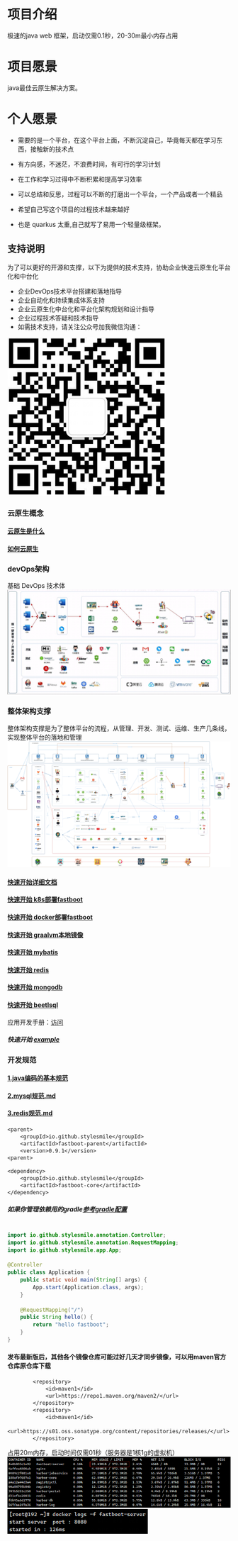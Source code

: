 # 项目介绍
极速的java web 框架，启动仅需0.1秒，20-30m最小内存占用
# 项目愿景
java最佳云原生解决方案。
# 个人愿景
* 需要的是一个平台，在这个平台上面，不断沉淀自己，毕竟每天都在学习东西，接触新的技术点

* 有方向感，不迷茫，不浪费时间，有可行的学习计划
* 在工作和学习过得中不断积累和提高学习效率
* 可以总结和反思，过程可以不断的打磨出一个平台，一个产品或者一个精品
* 希望自己写这个项目的过程技术越来越好


* 也是 quarkus 太重,自己就写了易用一个轻量级框架。

## 支持说明
为了可以更好的开源和支撑，以下为提供的技术支持，协助企业快速云原生化平台化和中台化

* 企业DevOps技术平台搭建和落地指导
* 企业自动化和持续集成体系支持
* 企业云原生化中台化和平台化架构规划和设计指导
* 企业过程技术答疑和技术指导
* 如需技术支持，请关注公众号加我微信沟通：

<img src="./doc/image/index/java_zhilu_gongzonghao.png">

### 云原生概念
#### [云原生是什么](doc/云原生/云原生是什么.md)
#### [如何云原生](doc/云原生/如何云原生.md)

### devOps架构
基础 DevOps 技术体
<img src="./doc/image/index/fastboot-devOps.png">
### 整体架构支撑
整体架构支撑是为了整体平台的流程，从管理、开发、测试、运维、生产几条线，
实现整体平台的落地和管理
<img src="./doc/image/index/tech_design.png">
#### [快速开始详细文档](doc/1.fastboot-start.md)
#### [快速开始 k8s部署fastboot](doc/云原生/Kubernetes/k8s部署简单fastboot.md)
#### [快速开始 docker部署fastboot](doc/应用开发手册/docker/docker部署简单应用.md)
#### [快速开始 graalvm本地镜像](doc/应用开发手册/graalvm/graalvm部署打包本地镜像.md)
#### [快速开始 mybatis](doc/db/1.fastboot-mybatis.md)
#### [快速开始 redis](doc/db/2.fastboot-redis.md)
#### [快速开始 mongodb](doc/db/3.fastboot-mongodb.md)
#### [快速开始 beetlsql](doc/db/4.fastboot-beetlsql.md)
应用开发手册：[访问](doc/应用开发手册/应用开发手册.md)

#####  快速开始 [example](fastboot-example/fastboot-web-example)

### 开发规范
#### [1.java编码的基本规范](doc/应用开发手册/开发规范/1.java编码的基本规范.md)
#### [2.mysql规范.md](doc/应用开发手册/开发规范/2.mysql规范.md)
#### [3.redis规范.md](doc/应用开发手册/开发规范/3.redis规范.md)
```maven
<parent>
    <groupId>io.github.stylesmile</groupId>
    <artifactId>fastboot-parent</artifactId>
    <version>0.9.1</version>
<parent>
```
```maven
<dependency>
    <groupId>io.github.stylesmile</groupId>
    <artifactId>fastboot-core</artifactId>
</dependency>
```
##### 如果你管理依赖用的gradle[参考gradle配置](doc/1.fastboot-start-gradle.md)

```java

import io.github.stylesmile.annotation.Controller;
import io.github.stylesmile.annotation.RequestMapping;
import io.github.stylesmile.app.App;

@Controller
public class Application {
    public static void main(String[] args) {
        App.start(Application.class, args);
    }

    @RequestMapping("/")
    public String hello() {
        return "hello fastboot";
    }
}
```
#### 发布最新版后，其他各个镜像仓库可能过好几天才同步镜像，可以用maven官方仓库原仓库下载
```maven
        <repository>
            <id>maven1</id>
            <url>https://repo1.maven.org/maven2/</url>
        </repository>        
        <repository>
            <id>maven1</id>
            <url>https://s01.oss.sonatype.org/content/repositories/releases/</url>
        </repository>
```
占用20m内存，启动时间仅需01秒（服务器是1核1g的虚拟机）
<img src="./doc/image/index/fastboot-memory.png">
<img src="./doc/image/index/fastboot-start-time.png">
